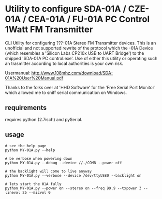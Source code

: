 # Utility to configure SDA-01A / CZE-01A / CEA-01A / FU-01A PC Control 1Watt FM Transmitter
CLI Utility for configuring ???-01A Stereo FM Transmitter devices.
This is an unofficial and not supported rewrite of the protocol which the -01A Device (which resembles a 'Silicon Labs CP210x USB to UART Bridge') to the shipped 'SDA-01A PC control.exe'.
Use of either this utility or operating such an trasmitter according to local authorities is your own risk.

Usermanual: http://www.108mhz.com/download/SDA-01A%20User%20Manual.pdf

Thanks to the folks over at 'HHD Software' for the 'Free Serial Port Monitor' which allowed me to sniff serial communication on Windows.

## requirements
requires python (2.7isch) and pySerial.

## usage
```
# see the help page
python MY-01A.py --help

# be verbose when powering down
python MY-01A.py --debug --device //./COM8 --power off

# the backlight will come to live anyway
python MY-01A.py --verbose --device /dev/ttyUSB0 --backlight on

# lets start the 01A fully
python MY-01A.py --power on --stereo on --freq 99.9 --txpower 3 --linevol 25 --micvol 0
```
